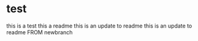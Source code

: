# test
this is a test
this a readme
this is an update to readme
this is an update to readme FROM newbranch
